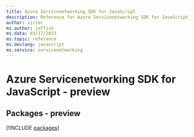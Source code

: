 ```yaml
---
title: Azure Servicenetworking SDK for JavaScript
description: Reference for Azure Servicenetworking SDK for JavaScript
author: xirzec
ms.author: jeffish
ms.data: 03/17/2023
ms.topic: reference
ms.devlang: javascript
ms.service: servicenetworking
---
```

# Azure Servicenetworking SDK for JavaScript - preview
## Packages - preview
[!INCLUDE [packages](servicenetworking-index.md)]